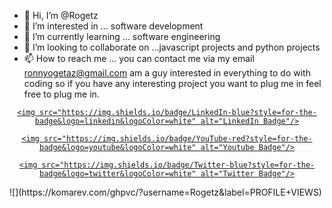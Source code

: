 - 👋 Hi, I’m @Rogetz 
- 👀 I’m interested in ... software development
- 🌱 I’m currently learning ... software engineering
- 💞️ I’m looking to collaborate on ...javascript projects and python projects
- 📫 How to reach me ... you can contact me via my email ronnyogetaz@gmail.com
am a guy interested in everything to do with coding so if you have any interesting project you want to plug me in feel free to plug me in.
<!---
Rogetz/Rogetz is a ✨ special ✨ repository because its `README.md` (this file) appears on your GitHub profile.
You can click the Preview link to take a look at your changes.
--->
<div id="badges" align="center">

  <a href="your-linkedin-URL">

    <img src="https://img.shields.io/badge/LinkedIn-blue?style=for-the-badge&logo=linkedin&logoColor=white" alt="LinkedIn Badge"/>

  </a>

  <a href="your-youtube-URL">

    <img src="https://img.shields.io/badge/YouTube-red?style=for-the-badge&logo=youtube&logoColor=white" alt="Youtube Badge"/>

  </a>

  <a href="your-twitter-URL">

    <img src="https://img.shields.io/badge/Twitter-blue?style=for-the-badge&logo=twitter&logoColor=white" alt="Twitter Badge"/>

  </a>

</div>
![](https://komarev.com/ghpvc/?username=Rogetz&label=PROFILE+VIEWS)
